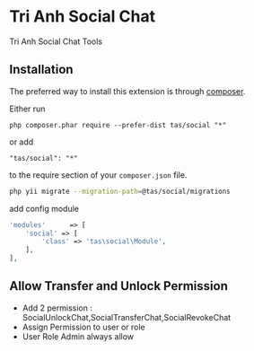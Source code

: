 Tri Anh Social Chat
===================
Tri Anh Social Chat Tools

Installation
------------

The preferred way to install this extension is through [composer](http://getcomposer.org/download/).

Either run

```
php composer.phar require --prefer-dist tas/social "*"
```

or add

```
"tas/social": "*"
```

to the require section of your `composer.json` file.


```bash
php yii migrate --migration-path=@tas/social/migrations
```

add config module

```php
'modules'      => [
    'social' => [
        'class' => 'tas\social\Module',
    ],
],
```


Allow Transfer and Unlock Permission
  -
  * Add 2 permission : SocialUnlockChat,SocialTransferChat,SocialRevokeChat
  * Assign Permission to user or role
  * User Role Admin always allow 